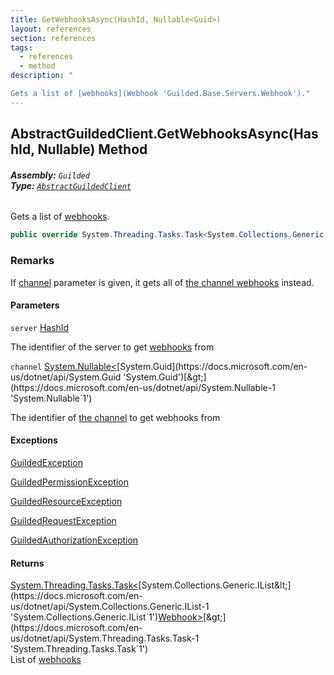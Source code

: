 ```yaml
---
title: GetWebhooksAsync(HashId, Nullable<Guid>)
layout: references
section: references
tags:
  - references
  - method
description: "

Gets a list of [webhooks](Webhook 'Guilded.Base.Servers.Webhook')."
---
```


## AbstractGuildedClient.GetWebhooksAsync(HashId, Nullable<Guid>) Method
###### **Assembly:** `Guilded`<br/>**Type:** [`AbstractGuildedClient`](AbstractGuildedClient 'Guilded.AbstractGuildedClient')

Gets a list of [webhooks](Webhook 'Guilded.Base.Servers.Webhook').

```csharp
public override System.Threading.Tasks.Task<System.Collections.Generic.IList<Guilded.Base.Servers.Webhook>> GetWebhooksAsync(Guilded.Base.HashId server, System.Nullable<Guid> channel=null);
```

### Remarks
  
If [channel](AbstractGuildedClient.GetWebhooksAsync(HashId,Nullable_Guid_)#Guilded.AbstractGuildedClient.GetWebhooksAsync(Guilded.Base.HashId,System.Nullable_Guid_).channel 'Guilded.AbstractGuildedClient.GetWebhooksAsync(Guilded.Base.HashId, System.Nullable<Guid>).channel') parameter is given, it gets all of [the channel webhooks](Webhook 'Guilded.Base.Servers.Webhook') instead.
#### Parameters

<a name='Guilded.AbstractGuildedClient.GetWebhooksAsync(Guilded.Base.HashId,System.Nullable_Guid_).server'></a>

`server` [HashId](HashId 'Guilded.Base.HashId')

The identifier of the server to get [webhooks](Webhook 'Guilded.Base.Servers.Webhook') from

<a name='Guilded.AbstractGuildedClient.GetWebhooksAsync(Guilded.Base.HashId,System.Nullable_Guid_).channel'></a>

`channel` [System.Nullable&lt;](https://docs.microsoft.com/en-us/dotnet/api/System.Nullable-1 'System.Nullable`1')[System.Guid](https://docs.microsoft.com/en-us/dotnet/api/System.Guid 'System.Guid')[&gt;](https://docs.microsoft.com/en-us/dotnet/api/System.Nullable-1 'System.Nullable`1')

The identifier of [the channel](ServerChannel 'Guilded.Base.Servers.ServerChannel') to get webhooks from

#### Exceptions

[GuildedException](GuildedException 'Guilded.Base.GuildedException')

[GuildedPermissionException](GuildedPermissionException 'Guilded.Base.GuildedPermissionException')

[GuildedResourceException](GuildedResourceException 'Guilded.Base.GuildedResourceException')

[GuildedRequestException](GuildedRequestException 'Guilded.Base.GuildedRequestException')

[GuildedAuthorizationException](GuildedAuthorizationException 'Guilded.Base.GuildedAuthorizationException')

#### Returns
[System.Threading.Tasks.Task&lt;](https://docs.microsoft.com/en-us/dotnet/api/System.Threading.Tasks.Task-1 'System.Threading.Tasks.Task`1')[System.Collections.Generic.IList&lt;](https://docs.microsoft.com/en-us/dotnet/api/System.Collections.Generic.IList-1 'System.Collections.Generic.IList`1')[Webhook](Webhook 'Guilded.Base.Servers.Webhook')[&gt;](https://docs.microsoft.com/en-us/dotnet/api/System.Collections.Generic.IList-1 'System.Collections.Generic.IList`1')[&gt;](https://docs.microsoft.com/en-us/dotnet/api/System.Threading.Tasks.Task-1 'System.Threading.Tasks.Task`1')  
List of [webhooks](Webhook 'Guilded.Base.Servers.Webhook')